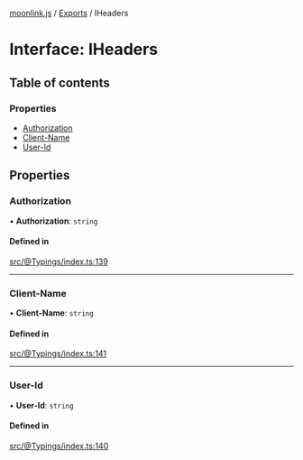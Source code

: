 [moonlink.js](../README.md) / [Exports](../modules.md) / IHeaders

# Interface: IHeaders

## Table of contents

### Properties

- [Authorization](IHeaders.md#authorization)
- [Client-Name](IHeaders.md#client-name)
- [User-Id](IHeaders.md#user-id)

## Properties

### Authorization

• **Authorization**: `string`

#### Defined in

[src/@Typings/index.ts:139](https://github.com/Ecliptia/moonlink.js/blob/695a75b/src/@Typings/index.ts#L139)

___

### Client-Name

• **Client-Name**: `string`

#### Defined in

[src/@Typings/index.ts:141](https://github.com/Ecliptia/moonlink.js/blob/695a75b/src/@Typings/index.ts#L141)

___

### User-Id

• **User-Id**: `string`

#### Defined in

[src/@Typings/index.ts:140](https://github.com/Ecliptia/moonlink.js/blob/695a75b/src/@Typings/index.ts#L140)
